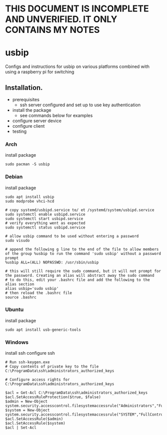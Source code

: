 # THIS DOCUMENT IS INCOMPLETE AND UNVERIFIED. IT ONLY CONTAINS MY NOTES

# usbip
Configs and instructions for usbip on various platforms combined with using a raspberry pi for switching

## Installation. 
* prerequisites
  * ssh server configured and set up to use key authentication
* install the package
  * see commands below for examples
* configure server device
* configure client
* testing
### Arch
install package

    sudo pacman -S usbip
### Debian
install package

    sudo apt install usbip
    sudo modprobe vhci-hcd
    
    # copy systemd/usbipd.service to/ et /systemd/system/usbipd.service
    sudo systemctl enable usbipd.service
    sudo systemctl start usbipd.service
    # verify everything went as expected
    sudo systemctl status usbipd.service
    
    # allow usbip command to be used without entering a password
    sudo visudo
    
    # append the following g line to the end of the file to allow members of the group %usbip to run the command 'sudo usbip' without a password prompt
    %usbip ALL=(ALL) NOPASSWD: /usr/sbin/usbip
    
    # this will still require the sudo command, but it will not prompt for the password. Creating an alias will abstract away the sudo command
    # to do this, edit your .bashrc file and add the following to the alias section
    alias usbip='sudo usbip'
    # then reload the .bashrc file
    source .bashrc 
    
   
### Ubuntu 
install package

    sudo apt install usb-generic-tools
### Windows 
install ssh
configure ssh

    # Run ssh-keygen.exe
    # Copy contents of private key to the file C:\ProgramData\ssh\administrators_authorized_keys
    
    # Configure access rights for C:\ProgramData\ssh\administrators_authorized_keys
    
    $acl = Get-Acl C:\ProgramData\ssh\administrators_authorized_keys 
    $acl.SetAccessRuleProtection($true, $false) 
    $admin = New-Object system.security.accesscontrol.filesystemaccessrule("Administrators","FullControl","Allow") 
    $system = New-Object system.security.accesscontrol.filesystemaccessrule("SYSTEM","FullControl","Allow") $acl.SetAccessRule($admin) 
    $acl.SetAccessRule($system) 
    $acl | Set-Acl
